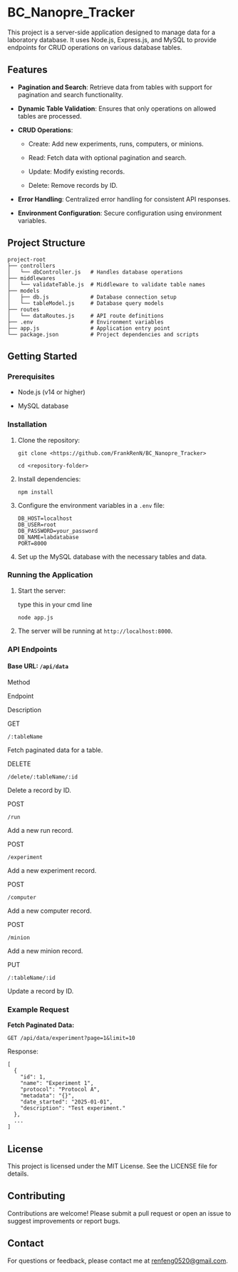 # BC_Nanopre_Tracker

This project is a server-side application designed to manage data for a laboratory database. It uses Node.js, Express.js, and MySQL to provide endpoints for CRUD operations on various database tables.

## Features

-   **Pagination and Search**: Retrieve data from tables with support for pagination and search functionality.
    
-   **Dynamic Table Validation**: Ensures that only operations on allowed tables are processed.
    
-   **CRUD Operations**:
    
    -   Create: Add new experiments, runs, computers, or minions.
        
    -   Read: Fetch data with optional pagination and search.
        
    -   Update: Modify existing records.
        
    -   Delete: Remove records by ID.
        
-   **Error Handling**: Centralized error handling for consistent API responses.
    
-   **Environment Configuration**: Secure configuration using environment variables.
    

## Project Structure

```
project-root
├── controllers
│   └── dbController.js   # Handles database operations
├── middlewares
│   └── validateTable.js  # Middleware to validate table names
├── models
│   ├── db.js             # Database connection setup
│   └── tableModel.js     # Database query models
├── routes
│   └── dataRoutes.js     # API route definitions
├── .env                  # Environment variables
├── app.js                # Application entry point
└── package.json          # Project dependencies and scripts
```

## Getting Started

### Prerequisites

-   Node.js (v14 or higher)
    
-   MySQL database
    

### Installation

1.  Clone the repository:
    
    ```
    git clone <https://github.com/FrankRenN/BC_Nanopre_Tracker>
    
    cd <repository-folder>
    ```
    
2.  Install dependencies:
    
    ```
    npm install
    ```
    
3.  Configure the environment variables in a `.env` file:
    
    ```
    DB_HOST=localhost
    DB_USER=root
    DB_PASSWORD=your_password
    DB_NAME=labdatabase
    PORT=8000
    ```
    
4.  Set up the MySQL database with the necessary tables and data.
    

### Running the Application

1.  Start the server:
    
    type this in your cmd line
    ```
    node app.js
    ```
    
2.  The server will be running at `http://localhost:8000`.
    

### API Endpoints

#### Base URL: `/api/data`

Method

Endpoint

Description

GET

`/:tableName`

Fetch paginated data for a table.

DELETE

`/delete/:tableName/:id`

Delete a record by ID.

POST

`/run`

Add a new run record.

POST

`/experiment`

Add a new experiment record.

POST

`/computer`

Add a new computer record.

POST

`/minion`

Add a new minion record.

PUT

`/:tableName/:id`

Update a record by ID.

### Example Request

**Fetch Paginated Data:**

```
GET /api/data/experiment?page=1&limit=10
```

Response:

```
[
  {
    "id": 1,
    "name": "Experiment 1",
    "protocol": "Protocol A",
    "metadata": "{}",
    "date_started": "2025-01-01",
    "description": "Test experiment."
  },
  ...
]
```

## License

This project is licensed under the MIT License. See the LICENSE file for details.

## Contributing

Contributions are welcome! Please submit a pull request or open an issue to suggest improvements or report bugs.

## Contact

For questions or feedback, please contact me at renfeng0520@gmail.com.
